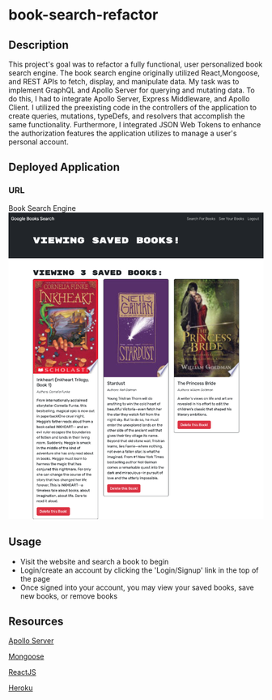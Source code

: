 # book-search-refactor
## Description
This project's goal was to refactor a fully functional, user personalized book search engine. The book search engine originally utilized React,Mongoose, and REST APIs to fetch, display, and manipulate data. My task was to implement GraphQL and Apollo Server for querying and mutating data. To do this, I had to integrate Apollo Server, Express Middleware, and Apollo Client. I utilized the preexisting code in the controllers of the application to create queries, mutations, typeDefs, and resolvers that accomplish the same functionality. Furthermore, I integrated JSON Web Tokens to enhance the authorization features the application utilizes to manage a user's personal account.
## Deployed Application
### URL
Book Search Engine
![Screenshot](./assets/images/localhost_3000_.png)

## Usage
 - Visit the website and search a book to begin
 - Login/create an account by clicking the 'Login/Signup' link in the top of the page
 - Once signed into your account, you may view your saved books, save new books, or remove books 

## Resources
[Apollo Server](https://www.apollographql.com/docs/apollo-server/)

[Mongoose](https://mongoosejs.com/)

[ReactJS](https://react.dev/)

[Heroku](https://www.heroku.com/platform)
